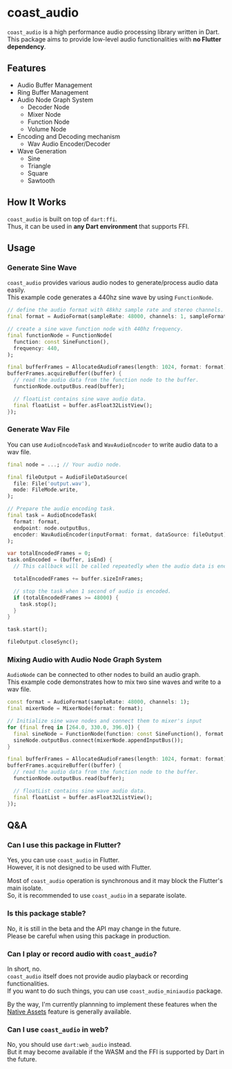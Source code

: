 # coast_audio

`coast_audio` is a high performance audio processing library written in Dart.\
This package aims to provide low-level audio functionalities with **no Flutter dependency**.

## Features

- Audio Buffer Management
- Ring Buffer Management
- Audio Node Graph System
  - Decoder Node
  - Mixer Node
  - Function Node
  - Volume Node
- Encoding and Decoding mechanism
  - Wav Audio Encoder/Decoder
- Wave Generation
  - Sine
  - Triangle
  - Square
  - Sawtooth

## How It Works

`coast_audio` is built on top of `dart:ffi`.\
Thus, it can be used in **any Dart environment** that supports FFI.

## Usage

### Generate Sine Wave

`coast_audio` provides various audio nodes to generate/process audio data easily.\
This example code generates a 440hz sine wave by using `FunctionNode`.

```dart
// define the audio format with 48khz sample rate and stereo channels.
final format = AudioFormat(sampleRate: 48000, channels: 1, sampleFormat: SampleFormat.int16);

// create a sine wave function node with 440hz frequency.
final functionNode = FunctionNode(
  function: const SineFunction(),
  frequency: 440,
);

final bufferFrames = AllocatedAudioFrames(length: 1024, format: format);
bufferFrames.acquireBuffer((buffer) {
  // read the audio data from the function node to the buffer.
  functionNode.outputBus.read(buffer);

  // floatList contains sine wave audio data.
  final floatList = buffer.asFloat32ListView();
});
```

### Generate Wav File

You can use `AudioEncodeTask` and `WavAudioEncoder` to write audio data to a wav file.

```dart
final node = ...; // Your audio node.

final fileOutput = AudioFileDataSource(
  file: File('output.wav'),
  mode: FileMode.write,
);

// Prepare the audio encoding task.
final task = AudioEncodeTask(
  format: format,
  endpoint: node.outputBus,
  encoder: WavAudioEncoder(inputFormat: format, dataSource: fileOutput),
);

var totalEncodedFrames = 0;
task.onEncoded = (buffer, isEnd) {
  // This callback will be called repeatedly when the audio data is encoded.

  totalEncodedFrames += buffer.sizeInFrames;

  // stop the task when 1 second of audio is encoded.
  if (totalEncodedFrames >= 48000) {
    task.stop();
  }
}

task.start();

fileOutput.closeSync();
```

### Mixing Audio with Audio Node Graph System

`AudioNode` can be connected to other nodes to build an audio graph.\
This example code demonstrates how to mix two sine waves and write to a wav file.

```dart
const format = AudioFormat(sampleRate: 48000, channels: 1);
final mixerNode = MixerNode(format: format);

// Initialize sine wave nodes and connect them to mixer's input
for (final freq in [264.0, 330.0, 396.0]) {
  final sineNode = FunctionNode(function: const SineFunction(), format: format, frequency: freq);
  sineNode.outputBus.connect(mixerNode.appendInputBus());
}

final bufferFrames = AllocatedAudioFrames(length: 1024, format: format);
bufferFrames.acquireBuffer((buffer) {
  // read the audio data from the function node to the buffer.
  functionNode.outputBus.read(buffer);

  // floatList contains sine wave audio data.
  final floatList = buffer.asFloat32ListView();
});
```

## Q&A

### Can I use this package in Flutter?

Yes, you can use `coast_audio` in Flutter.\
However, it is not designed to be used with Flutter.

Most of `coast_audio` operation is synchronous and it may block the Flutter's main isolate.\
So, it is recommended to use `coast_audio` in a separate isolate.

### Is this package stable?

No, it is still in the beta and the API may change in the future.\
Please be careful when using this package in production.

### Can I play or record audio with `coast_audio`?

In short, no.\
`coast_audio` itself does not provide audio playback or recording functionalities.\
If you want to do such things, you can use `coast_audio_miniaudio` package.

By the way, I'm currently plannning to implement these features when the [Native Assets](https://github.com/dart-lang/sdk/issues/50565) feature is generally available.

### Can I use `coast_audio` in web?

No, you should use `dart:web_audio` instead.\
But it may become available if the WASM and the FFI is supported by Dart in the future.
